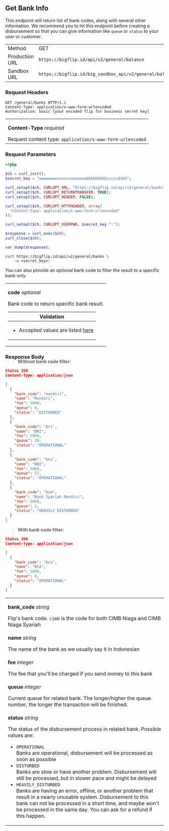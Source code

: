 <div></div>

## Get Bank Info

This endpoint will return list of bank codes, along with several other information. We recommend you to hit this endpoint before creating a disbursement so that you can give information like `queue` or `status` to your user or customer.

<table>
  <tbody>
    <tr>
      <td>Method</td>
      <td><span class="method get">GET</span></td>
    </tr>
    <tr>
      <td>Production URL</td>
      <td><code>https://bigflip.id/api/v2/general/balance</code></td>
    </tr>
    <tr>
      <td>Sandbox URL</td>
      <td><code>https://bigflip.id/big_sandbox_api/v2/general/balance</code></td>
    </tr>
  </tbody>
</table>

### Request Headers

```http
GET /general/banks HTTP/1.1
Content-Type: application/x-www-form-urlencoded
Authorization: basic [your encoded flip for business secret key]
```

<table>
  <tbody>
    <tr>
      <td>
        <p><b>Content-Type</b> <em>required</em></p>
        Request content type: <code>application/x-www-form-urlencoded</code>
      </td>
    </tr>
  </tbody>
</table>

### Request Parameters

```php
<?php

$ch = curl_init();
$secret_key = "wwwwwwwxxxxxxxaaaaaaabbbbbbbbbcccccdddd";

curl_setopt($ch, CURLOPT_URL, "https://bigflip.id/api/v2/general/banks");
curl_setopt($ch, CURLOPT_RETURNTRANSFER, TRUE);
curl_setopt($ch, CURLOPT_HEADER, FALSE);

curl_setopt($ch, CURLOPT_HTTPHEADER, array(
  "Content-Type: application/x-www-form-urlencoded"
));

curl_setopt($ch, CURLOPT_USERPWD, $secret_key.":");

$response = curl_exec($ch);
curl_close($ch);

var_dump($response);
```

```shell
curl https://bigflip.id/api/v2/general/banks \
    -u <secret_key>:
```

You can also provide an optional bank code to filter the result to a specific bank only.

<table>
  <tbody>
    <tr>
      <td>
        <p><b>code</b> <em>optional</em></p>
        Bank code to return specific bank result.
        <table class="validation-table">
          <thead>
            <tr>
              <th>Validation</th>
            </tr>
          </thead>
          <tbody>
            <tr>
              <td>
                <ul>
                  <li>Accepted values are listed <a href="/docs/getting-started/destination-bank">here</a></li>
                </ul>
              </td>
            </tr>
          </tbody>
        </table>
      </td>
    </tr>
  </tbody>
</table>

<div></div>

### Response Body

<blockquote style="margin-top: -20px;">
  <p><strong>Without bank code filter:</strong></p>
</blockquote>

```json
Status 200
Content-Type: application/json

[
  {
    "bank_code": "mandiri",
    "name": "Mandiri",
    "fee": 5000,
    "queue": 8,
    "status": "DISTURBED"
  },
  {
    "bank_code": "bri",
    "name": "BRI",
    "fee": 5000,
    "queue": 39,
    "status": "OPERATIONAL"
  },
  {
    "bank_code": "bni",
    "name": "BNI",
    "fee": 5000,
    "queue": 57,
    "status": "OPERATIONAL"
  },
  {
    "bank_code": "bsm",
    "name": "Bank Syariah Mandiri",
    "fee": 5000,
    "queue": 2,
    "status": "HEAVILY_DISTURBED"
  }
]
```

> **With bank code filter:**

```json
Status 200
Content-Type: application/json

[
  {
    "bank_code": "bca",
    "name": "BCA",
    "fee": 5000,
    "queue": 8,
    "status": "OPERATIONAL"
  }
]
```

<table>
  <tbody>
    <tr>
      <td>
        <p><b>bank_code</b> <em>string</em></p>
        Flip's bank code. <code>cimb</code> is the code for both CIMB Niaga and CIMB Niaga Syariah
      </td>
    </tr>
    <tr>
      <td>
        <p><b>name</b> <em>string</em></p>
        The name of the bank as we usually say it in Indonesian
      </td>
    </tr>
    <tr>
      <td>
        <p><b>fee</b> <em>integer</em></p>
        The fee that you'll be charged if you send money to this bank
      </td>
    </tr>
    <tr>
      <td>
        <p><b>queue</b> <em>integer</em></p>
        Current queue for related bank. The longer/higher the queue number, the longer the transaction will be finished.
      </td>
    </tr>
    <tr>
      <td>
        <p><b>status</b> <em>string</em></p>
        The status of the disbursement process in related bank. Possible values are: <br>
        <ul>
          <li><code>OPERATIONAL</code><br>Banks are operational, disbursement will be processed as soon as possible</li>
          <li><code>DISTURBED</code><br>Banks are slow or have another problem. Disbursement will still be processed, but in slower pace and might be delayed</li>
          <li><code>HEAVILY_DISTURBED</code><br>Banks are having an error, offline, or another problem that result in a nearly unusable system. Disbursement to this bank can not be processed in a short time, and maybe won't be processed in the same day. You can ask for a refund if this happen.</li>
        </ul>
      </td>
    </tr>
  </tbody>
</table>

